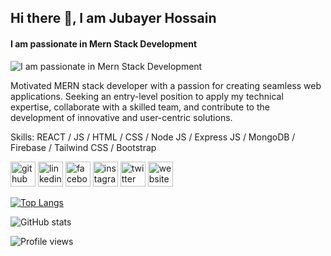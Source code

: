 ## Hi there 👋, I am Jubayer Hossain
#### I am passionate in Mern Stack Development
![I am passionate in Mern Stack Development](https://scontent.fdac90-1.fna.fbcdn.net/v/t39.30808-6/329162651_3300863146843073_5198208941358343490_n.png?stp=dst-png_p960x960&_nc_cat=101&ccb=1-7&_nc_sid=e3f864&_nc_eui2=AeGRim2L2FZnxAbtvMzZx6YwVU2a8CSQKSFVTZrwJJApIV33-wcTd2WiIqsgG8lxuaYh8VS4NKSGtwDcFhbuh549&_nc_ohc=odiaEUON7NYAX8lBmkx&_nc_ht=scontent.fdac90-1.fna&oh=00_AfD44BlvtzqphTZUxayMOPnVPcsnU0IXzoTIFlKvJ0RGqg&oe=6475A62D)

Motivated MERN stack developer with a passion for creating seamless web applications. Seeking an entry-level position to apply my technical expertise, collaborate with a skilled team, and contribute to the development of innovative and user-centric solutions.

Skills: REACT / JS / HTML / CSS / Node JS / Express JS / MongoDB / Firebase / Tailwind CSS / Bootstrap



[<img src='https://cdn.jsdelivr.net/npm/simple-icons@3.0.1/icons/github.svg' alt='github' height='40'>](https://github.com/mdsaif1112)  [<img src='https://cdn.jsdelivr.net/npm/simple-icons@3.0.1/icons/linkedin.svg' alt='linkedin' height='40'>](https://www.linkedin.com/in/https://www.linkedin.com/in/jubayer-hossain-6b866723b//)  [<img src='https://cdn.jsdelivr.net/npm/simple-icons@3.0.1/icons/facebook.svg' alt='facebook' height='40'>](https://www.facebook.com/https://www.facebook.com/jhs.saif/)  [<img src='https://cdn.jsdelivr.net/npm/simple-icons@3.0.1/icons/instagram.svg' alt='instagram' height='40'>](https://www.instagram.com/https://www.instagram.com/jubayer_hossain1112//)  [<img src='https://cdn.jsdelivr.net/npm/simple-icons@3.0.1/icons/twitter.svg' alt='twitter' height='40'>](https://twitter.com/https://twitter.com/mdsaif1112)  [<img src='https://cdn.jsdelivr.net/npm/simple-icons@3.0.1/icons/icloud.svg' alt='website' height='40'>](https://jubayer.xyz/)

[![Top Langs](https://github-readme-stats.vercel.app/api/top-langs/?username=mdsaif1112)](https://github.com/anuraghazra/github-readme-stats)

![GitHub stats](https://github-readme-stats.vercel.app/api?username=mdsaif1112&show_icons=true)  

![Profile views](https://gpvc.arturio.dev/mdsaif1112)  

<!---
mdsaif1112/mdsaif1112 is a ✨ special ✨ repository because its `README.md` (this file) appears on your GitHub profile.
You can click the Preview link to take a look at your changes.
--->
